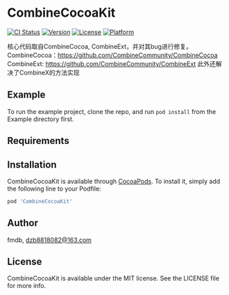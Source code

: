 # CombineCocoaKit

[![CI Status](https://img.shields.io/travis/fmdb/CombineCocoaKit.svg?style=flat)](https://travis-ci.org/fmdb/CombineCocoaKit)
[![Version](https://img.shields.io/cocoapods/v/CombineCocoaKit.svg?style=flat)](https://cocoapods.org/pods/CombineCocoaKit)
[![License](https://img.shields.io/cocoapods/l/CombineCocoaKit.svg?style=flat)](https://cocoapods.org/pods/CombineCocoaKit)
[![Platform](https://img.shields.io/cocoapods/p/CombineCocoaKit.svg?style=flat)](https://cocoapods.org/pods/CombineCocoaKit)

核心代码取自CombineCocoa, CombineExt，并对其bug进行修复。
CombineCocoa：https://github.com/CombineCommunity/CombineCocoa
CombineExt: https://github.com/CombineCommunity/CombineExt
此外还解决了CombineX的方法实现
## Example

To run the example project, clone the repo, and run `pod install` from the Example directory first.

## Requirements

## Installation

CombineCocoaKit is available through [CocoaPods](https://cocoapods.org). To install
it, simply add the following line to your Podfile:

```ruby
pod 'CombineCocoaKit'
```

## Author

fmdb, dzb8818082@163.com

## License

CombineCocoaKit is available under the MIT license. See the LICENSE file for more info.
